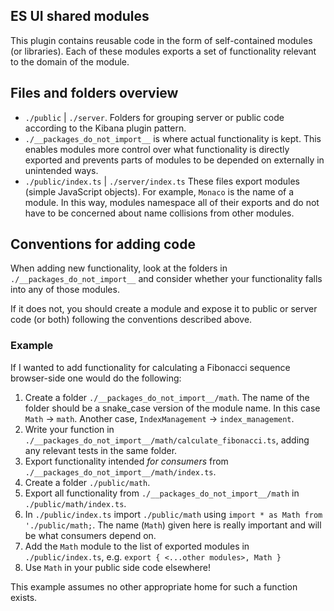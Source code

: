 ## ES UI shared modules

This plugin contains reusable code in the form of self-contained modules
(or libraries). Each of these modules exports a set of functionality
relevant to the domain of the module.

## Files and folders overview

- `./public` | `./server`. Folders for grouping server or public code according to the Kibana plugin pattern.
- `./__packages_do_not_import__` is where actual functionality is kept. This enables modules more control over what functionality is directly exported and prevents parts of modules to be depended on externally in unintended ways.
- `./public/index.ts` | `./server/index.ts` These files export modules (simple JavaScript objects). For example, `Monaco` is the name of a module. In this way, modules namespace all of their exports and do not have to be concerned about name collisions from other modules.

## Conventions for adding code

When adding new functionality, look at the folders in `./__packages_do_not_import__` and consider whether your functionality falls into any of those
modules.

If it does not, you should create a module and expose it to public or server code (or both) following the conventions described above.

### Example

If I wanted to add functionality for calculating a Fibonacci sequence browser-side one would do the following:

1. Create a folder `./__packages_do_not_import__/math`. The name of the folder should be a snake_case version of the module name. In this case `Math` -> `math`. Another case, `IndexManagement` -> `index_management`.
2. Write your function in `./__packages_do_not_import__/math/calculate_fibonacci.ts`, adding any relevant tests in the same folder.
3. Export functionality intended _for consumers_ from `./__packages_do_not_import__/math/index.ts`.
4. Create a folder `./public/math`.
5. Export all functionality from `./__packages_do_not_import__/math` in `./public/math/index.ts`.
6. In `./public/index.ts` import `./public/math` using `import * as Math from './public/math;`. The name (`Math`) given here is really important and will be what consumers depend on.
7. Add the `Math` module to the list of exported modules in `./public/index.ts`, e.g. `export { <...other modules>, Math }`
8. Use `Math` in your public side code elsewhere!

This example assumes no other appropriate home for such a function exists.
